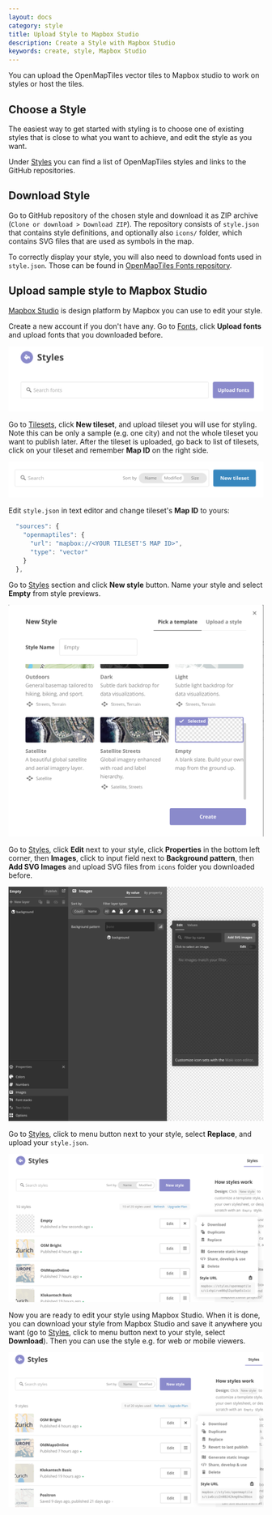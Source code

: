 ```yaml
---
layout: docs
category: style
title: Upload Style to Mapbox Studio
description: Create a Style with Mapbox Studio
keywords: create, style, Mapbox Studio 
---
```


You can upload the OpenMapTiles vector tiles to Mapbox studio to work on styles or host the tiles.

## Choose a Style

The easiest way to get started with styling is to choose one of existing styles that is close to what you want to achieve, and edit the style as you want.

Under [Styles](http://openmaptiles.org/styles) you can find a list of OpenMapTiles styles and links to the GitHub repositories.

## Download Style

Go to GitHub repository of the chosen style and download it as ZIP archive (`Clone or download > Download ZIP`). The repository consists of `style.json` that contains style definitions, and optionally also `icons/` folder, which contains SVG files that are used as symbols in the map.

To correctly display your style, you will also need to download fonts used in `style.json`. Those can be found in [OpenMapTiles Fonts repository](https://github.com/openmaptiles/fonts).

## Upload sample style to Mapbox Studio
[Mapbox Studio](https://www.mapbox.com/studio/) is design platform by Mapbox you can use to edit your style.

Create a new account if you don't have any.
Go to [Fonts](https://www.mapbox.com/studio/styles/fonts/), click __Upload fonts__ and upload fonts that you downloaded before.

![](/media/mapbox_studio_upload_fonts.png)

Go to [Tilesets](https://www.mapbox.com/studio/tilesets/), click __New tileset__, and upload tileset you will use for styling. Note this can be only a sample (e.g. one city) and not the whole tileset you want to publish later. After the tileset is uploaded, go back to list of tilesets, click on your tileset and remember __Map ID__ on the right side.

![](/media/mapbox_studio_upload_tileset.png)

Edit `style.json` in text editor and change tileset's __Map ID__ to yours:

```javascript
  "sources": {
    "openmaptiles": {
      "url": "mapbox://<YOUR TILESET'S MAP ID>",
      "type": "vector"
    }
  },
```

Go to [Styles](https://www.mapbox.com/studio/styles/) section and click __New style__ button. Name your style and select __Empty__ from style previews.

![](/media/mapbox_studio_empty_style.png)

Go to [Styles](https://www.mapbox.com/studio/styles/), click __Edit__ next to your style, click __Properties__ in the bottom left corner, then __Images__, click to input field next to __Background pattern__, then __Add SVG Images__ and upload SVG files from `icons` folder you downloaded before.

![](/media/mapbox_studio_svgs.png)

Go to [Styles](https://www.mapbox.com/studio/styles/), click to menu button next to your style, select __Replace__, and upload your `style.json`.

![](/media/mapbox_studio_replace_style.png)

Now you are ready to edit your style using Mapbox Studio. When it is done, you can download your style from Mapbox Studio and save it anywhere you want (go to [Styles](https://www.mapbox.com/studio/styles/), click to menu button next to your style, select __Download__). Then you can use the style e.g. for web or mobile viewers.

![](/media/mapbox_studio_download_style.png)
